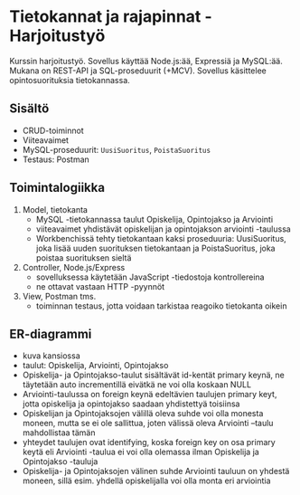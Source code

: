 # Tietokannat ja rajapinnat - Harjoitustyö

Kurssin harjoitustyö. Sovellus käyttää Node.js:ää, Expressiä ja MySQL:ää. Mukana on REST-API ja SQL-proseduurit (+MCV). Sovellus käsittelee opintosuorituksia tietokannassa.

## Sisältö
- CRUD-toiminnot
- Viiteavaimet
- MySQL-proseduurit: `UusiSuoritus`, `PoistaSuoritus`
- Testaus: Postman

## Toimintalogiikka
1. Model, tietokanta
    - MySQL -tietokannassa taulut Opiskelija, Opintojakso ja Arviointi
    - viiteavaimet yhdistävät opiskelijan ja opintojakson arviointi -taulussa
    - Workbenchissä tehty tietokantaan kaksi proseduuria: UusiSuoritus, joka lisää uuden suorituksen tietokantaan ja PoistaSuoritus, joka poistaa suorituksen sieltä
2. Controller, Node.js/Express
    - sovelluksessa käytetään JavaScript -tiedostoja kontrollereina
    - ne ottavat vastaan HTTP -pyynnöt
3. View, Postman tms.
    - toiminnan testaus, jotta voidaan tarkistaa reagoiko tietokanta oikein

## ER-diagrammi
- kuva kansiossa
- taulut: Opiskelija, Arviointi, Opintojakso
- Opiskelija- ja Opintojakso-taulut sisältävät id-kentät primary keynä, ne täytetään auto incrementillä eivätkä ne voi olla koskaan NULL
- Arviointi-taulussa on foreign keynä edeltävien taulujen primary keyt, jotta opiskelija ja opintojakso saadaan yhdistettyä toisiinsa
- Opiskelijan ja Opintojaksojen välillä oleva suhde voi olla monesta moneen, mutta se ei ole sallittua, joten välissä oleva Arviointi –taulu mahdollistaa tämän
- yhteydet taulujen ovat identifying, koska foreign key on osa primary keytä eli Arviointi -taulua ei voi olla olemassa ilman Opiskelija ja Opintojakso -tauluja
- Opiskelija- ja Opintojaksojen välinen suhde Arviointi tauluun on yhdestä moneen, sillä esim. yhdellä opiskelijalla voi olla monta eri arviointia




